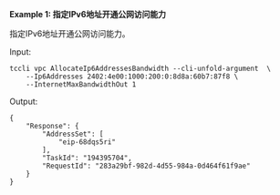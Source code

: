 **Example 1: 指定IPv6地址开通公网访问能力**

指定IPv6地址开通公网访问能力。

Input: 

```
tccli vpc AllocateIp6AddressesBandwidth --cli-unfold-argument  \
    --Ip6Addresses 2402:4e00:1000:200:0:8d8a:60b7:87f8 \
    --InternetMaxBandwidthOut 1
```

Output: 
```
{
    "Response": {
        "AddressSet": [
            "eip-68dqs5ri"
        ],
        "TaskId": "194395704",
        "RequestId": "283a29bf-982d-4d55-984a-0d464f61f9ae"
    }
}
```

